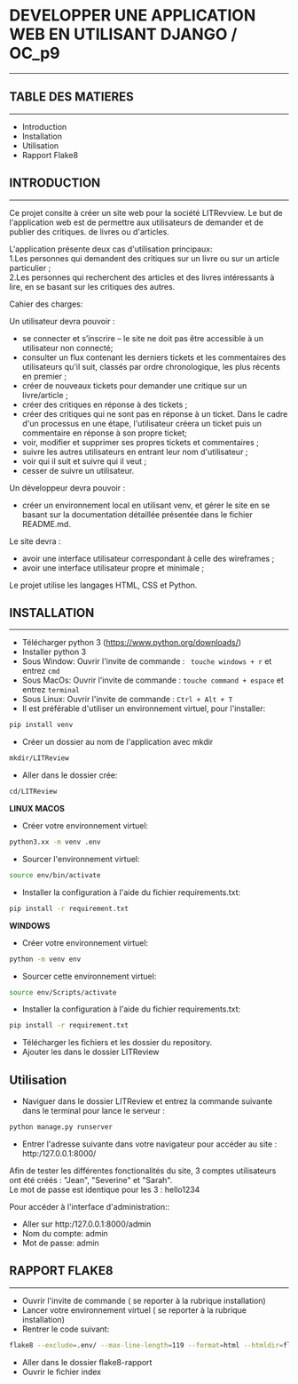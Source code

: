 # DEVELOPPER UNE APPLICATION WEB EN UTILISANT DJANGO / OC_p9
---------------------------------------------------------------


## TABLE DES MATIERES
---------------------

* Introduction
* Installation
* Utilisation
* Rapport Flake8


## INTRODUCTION
----------------

Ce projet consite à créer un site web pour la société LITRevview. Le but de l'application web est de permettre aux utilisateurs de demander et de publier des critiques. de livres ou d'articles.  

L'application présente deux cas d'utilisation principaux:  
  1.Les personnes qui demandent des critiques sur un livre ou sur un article particulier ;  
  2.Les personnes qui recherchent des articles et des livres intéressants à lire, en se basant sur les critiques des autres.  
  
Cahier des charges:

Un utilisateur devra pouvoir : 
* se connecter et s’inscrire – le site ne doit pas être accessible à un utilisateur non connecté;
* consulter un flux contenant les derniers tickets et les commentaires des utilisateurs qu'il suit, classés par ordre chronologique, les plus récents en premier ; 
* créer de nouveaux tickets pour demander une critique sur un livre/article ;
* créer des critiques en réponse à des tickets ;
* créer des critiques qui ne sont pas en réponse à un ticket. Dans le cadre d'un processus en une étape, l'utilisateur créera un ticket puis un commentaire en réponse à son propre ticket;
* voir, modifier et supprimer ses propres tickets et commentaires ; 
* suivre les autres utilisateurs en entrant leur nom d'utilisateur ;
* voir qui il suit et suivre qui il veut ;
* cesser de suivre un utilisateur. 

Un développeur devra pouvoir :
* créer un environnement local en utilisant venv, et gérer le site en se basant sur la documentation détaillée présentée dans le fichier README.md.

Le site devra :
* avoir une interface utilisateur correspondant à celle des wireframes ;
* avoir une interface utilisateur propre et minimale ;

Le projet utilise les langages HTML, CSS et Python.


## INSTALLATION
------------------

* Télécharger python 3 (https://www.python.org/downloads/)
* Installer python 3 
* Sous Window:
    Ouvrir l'invite de commande : ``` touche windows + r``` et entrez ```cmd```
* Sous MacOs:
    Ouvrir l'invite de commande : ```touche command + espace``` et entrez ```terminal```
* Sous Linux:
    Ouvrir l'invite de commande : ```Ctrl + Alt + T```
* Il est préférable d'utiliser un environnement virtuel, pour l'installer:

```bash
pip install venv
```

* Créer un dossier au nom de l'application avec mkdir
```bash
mkdir/LITReview
```

* Aller dans le dossier crée:
```bash
cd/LITReview
```

**LINUX MACOS**
* Créer votre environnement virtuel:
```bash
python3.xx -m venv .env
```
* Sourcer l'environnement virtuel:
```bash
source env/bin/activate
```

* Installer la configuration à l'aide du fichier requirements.txt:
```bash
pip install -r requirement.txt
```
**WINDOWS**
* Créer votre environnement virtuel:
```bash
python -m venv env
```
* Sourcer cette environnement virtuel:  
```bash
source env/Scripts/activate
```
* Installer la configuration à l'aide du fichier requirements.txt:
```bash
pip install -r requirement.txt
```
* Télécharger les fichiers et les dossier du repository.
* Ajouter les dans le dossier LITReview


## Utilisation 

* Naviguer dans le dossier LITReview et entrez la commande suivante dans le terminal pour lance le serveur :
```bash
python manage.py runserver
```
* Entrer l'adresse suivante dans votre navigateur pour accéder au site : http:/127.0.0.1:8000/


Afin de tester les différentes fonctionalités du site, 3 comptes utilisateurs ont été créés : "Jean", "Severine" et "Sarah".  
Le mot de passe est identique pour les 3 : hello1234  

Pour accéder à l'interface d'administration::
* Aller sur http:/127.0.0.1:8000/admin
* Nom du compte: admin
* Mot de passe: admin

## RAPPORT FLAKE8
-------------------
* Ouvrir l'invite de commande ( se reporter à la rubrique installation)
* Lancer votre environnement virtuel ( se reporter à la rubrique installation)
* Rentrer le code suivant:
```bash
flake8 --exclude=.env/ --max-line-length=119 --format=html --htmldir=flake8-rapport
``` 
* Aller dans le dossier flake8-rapport
* Ouvrir le fichier index




